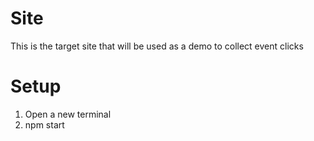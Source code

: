 # Site

This is the target site that will be used as a demo to collect event clicks

# Setup

1. Open a new terminal
2. npm start